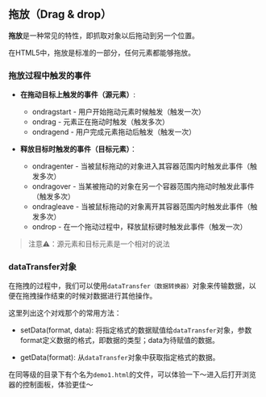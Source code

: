 ## 拖放（Drag & drop）

**拖放**是一种常见的特性，即抓取对象以后拖动到另一个位置。

在HTML5中，拖放是标准的一部分，任何元素都能够拖放。

### 拖放过程中触发的事件

- **在拖动目标上触发的事件（源元素）**:
  - ondragstart - 用户开始拖动元素时候触发（触发一次）
  - ondrag - 元素正在拖动时触发（触发多次）
  - ondragend - 用户完成元素拖动后触发（触发一次）

- **释放目标时触发的事件（目标元素）**：
  - ondragenter - 当被鼠标拖动的对象进入其容器范围内时触发此事件（触发多次）
  - ondragover - 当某被拖动的对象在另一个容器范围内拖动时触发此事件（触发多次）
  - ondragleave - 当被鼠标拖动的对象离开其容器范围内时触发此事件（触发多次）
  - ondrop - 在一个拖动过程中，释放鼠标键时触发此事件（触发一次）

> 注意⚠️：源元素和目标元素是一个相对的说法

### dataTransfer对象

在拖拽的过程中，我们可以使用`dataTransfer（数据转换器）`对象来传输数据，以便在拖拽操作结束的时候对数据进行其他操作。

这里列出这个对戏那个的常用方法：

- setData(format, data): 将指定格式的数据赋值给`dataTransfer`对象，参数format定义数据的格式，即数据的类型；data为待赋值的数据。

- getData(format): 从`dataTransfer`对象中获取指定格式的数据。


在同等级的目录下有个名为`demo1.html`的文件，可以体验一下～进入后打开浏览器的控制面板，体验更佳～
